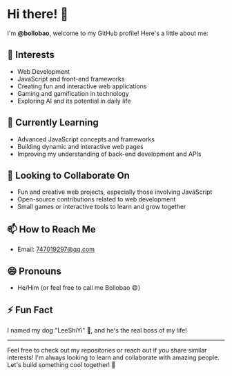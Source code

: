 # Hi there! 👋

I'm **@bollobao**, welcome to my GitHub profile! Here's a little about me:

## 👀 Interests
- Web Development
- JavaScript and front-end frameworks
- Creating fun and interactive web applications
- Gaming and gamification in technology
- Exploring AI and its potential in daily life

## 🌱 Currently Learning
- Advanced JavaScript concepts and frameworks
- Building dynamic and interactive web pages
- Improving my understanding of back-end development and APIs

## 💞️ Looking to Collaborate On
- Fun and creative web projects, especially those involving JavaScript
- Open-source contributions related to web development
- Small games or interactive tools to learn and grow together

## 📫 How to Reach Me
- Email: 747019297@qq.com

## 😄 Pronouns
- He/Him (or feel free to call me Bollobao 😄)

## ⚡ Fun Fact
I named my dog "LeeShiYi" 🐶, and he's the real boss of my life!

---
Feel free to check out my repositories or reach out if you share similar interests! I'm always looking to learn and collaborate with amazing people. Let's build something cool together! 🚀
